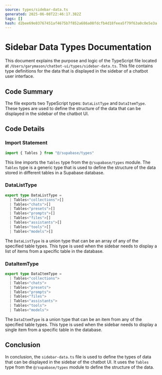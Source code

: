 ```yaml
---
source: types/sidebar-data.ts
generated: 2025-06-08T22:46:17.382Z
tags: []
hash: d2bee69e03767451af4675b7f852a686a08fdcfb4d18feea5f79f63a0c0e5e3a
---
```


# Sidebar Data Types Documentation

This document explains the purpose and logic of the TypeScript file located at `/Users/garymason/chatbot-ui/types/sidebar-data.ts`. This file contains type definitions for the data that is displayed in the sidebar of a chatbot user interface.

## Code Summary

The file exports two TypeScript types: `DataListType` and `DataItemType`. These types are used to define the structure of the data that can be displayed in the sidebar of the chatbot UI.

## Code Details

### Import Statement

```ts
import { Tables } from "@/supabase/types"
```

This line imports the `Tables` type from the `@/supabase/types` module. The `Tables` type is a generic type that is used to define the structure of the data stored in different tables in a Supabase database.

### DataListType

```ts
export type DataListType =
  | Tables<"collections">[]
  | Tables<"chats">[]
  | Tables<"presets">[]
  | Tables<"prompts">[]
  | Tables<"files">[]
  | Tables<"assistants">[]
  | Tables<"tools">[]
  | Tables<"models">[]
```

The `DataListType` is a union type that can be an array of any of the specified table types. This type is used when the sidebar needs to display a list of items from a specific table in the database.

### DataItemType

```ts
export type DataItemType =
  | Tables<"collections">
  | Tables<"chats">
  | Tables<"presets">
  | Tables<"prompts">
  | Tables<"files">
  | Tables<"assistants">
  | Tables<"tools">
  | Tables<"models">
```

The `DataItemType` is a union type that can be an item from any of the specified table types. This type is used when the sidebar needs to display a single item from a specific table in the database.

## Conclusion

In conclusion, the `sidebar-data.ts` file is used to define the types of data that can be displayed in the sidebar of the chatbot UI. It uses the `Tables` type from the `@/supabase/types` module to define the structure of the data.